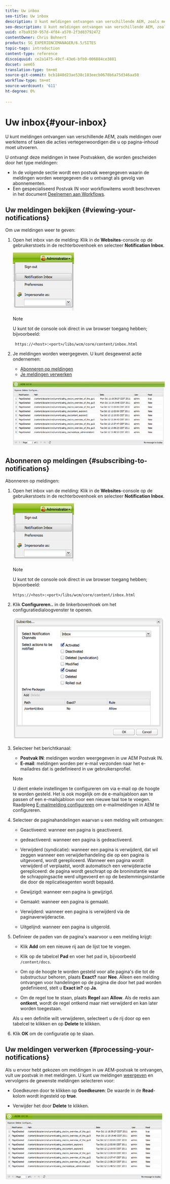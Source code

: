 ```yaml
---
title: Uw inbox
seo-title: Uw inbox
description: U kunt meldingen ontvangen van verschillende AEM, zoals meldingen over werkitems of taken die acties vertegenwoordigen die u op pagina-inhoud moet uitvoeren.
seo-description: U kunt meldingen ontvangen van verschillende AEM, zoals meldingen over werkitems of taken die acties vertegenwoordigen die u op pagina-inhoud moet uitvoeren.
uuid: e7ba9150-957d-4f84-a570-2f3d83792472
contentOwner: Chris Bohnert
products: SG_EXPERIENCEMANAGER/6.5/SITES
topic-tags: introduction
content-type: reference
discoiquuid: ce2a1475-49cf-43e6-bfb9-006884ce3881
docset: aem65
translation-type: tm+mt
source-git-commit: bcb1840d23ae538c183eecb0678b6a75d346aa50
workflow-type: tm+mt
source-wordcount: '611'
ht-degree: 0%

---
```



# Uw inbox{#your-inbox}

U kunt meldingen ontvangen van verschillende AEM, zoals meldingen over werkitems of taken die acties vertegenwoordigen die u op pagina-inhoud moet uitvoeren.

U ontvangt deze meldingen in twee Postvakken, die worden gescheiden door het type meldingen:

* In de volgende sectie wordt een postvak weergegeven waarin de meldingen worden weergegeven die u ontvangt als gevolg van abonnementen.
* Een gespecialiseerd Postvak IN voor workflowitems wordt beschreven in het document [Deelnemen aan Workflows](/help/sites-classic-ui-authoring/classic-workflows-participating.md).

## Uw meldingen bekijken {#viewing-your-notifications}

Om uw meldingen weer te geven:

1. Open het inbox van de melding: Klik in de **Websites**-console op de gebruikerstoets in de rechterbovenhoek en selecteer **Notification Inbox**.

   ![screen_shot_2012-02-08at105226am](assets/screen_shot_2012-02-08at105226am.png)

   >[!NOTE]
   >
   >U kunt tot de console ook direct in uw browser toegang hebben; bijvoorbeeld:
   >
   >
   >` https://<host>:<port>/libs/wcm/core/content/inbox.html`

1. Je meldingen worden weergegeven. U kunt desgewenst actie ondernemen:

   * [Abonneren op meldingen](#subscribing-to-notifications)
   * [Je meldingen verwerken](#processing-your-notifications)

   ![chlimage_1-4](assets/chlimage_1-4.jpeg)

## Abonneren op meldingen {#subscribing-to-notifications}

Abonneren op meldingen:

1. Open het inbox van de melding: Klik in de **Websites**-console op de gebruikerstoets in de rechterbovenhoek en selecteer **Notification Inbox**.

   ![screen_shot_2012-02-08at105226am-1](assets/screen_shot_2012-02-08at105226am-1.png)

   >[!NOTE]
   >
   >U kunt tot de console ook direct in uw browser toegang hebben; bijvoorbeeld:
   >
   >
   >`https://<host>:<port>/libs/wcm/core/content/inbox.html`

1. Klik **Configureren..** in de linkerbovenhoek om het configuratiedialoogvenster te openen.

   ![screen_shot_2012-02-08at111056am](assets/screen_shot_2012-02-08at111056am.png)

1. Selecteer het berichtkanaal:

   * **Postvak IN**: meldingen worden weergegeven in uw AEM Postvak IN.
   * **E-mail**: meldingen worden per e-mail verzonden naar het e-mailadres dat is gedefinieerd in uw gebruikersprofiel.

   >[!NOTE]
   >
   >U dient enkele instellingen te configureren om via e-mail op de hoogte te worden gesteld. Het is ook mogelijk om de e-mailsjabloon aan te passen of een e-mailsjabloon voor een nieuwe taal toe te voegen. Raadpleeg [E-mailmelding configureren](/help/sites-administering/notification.md#configuringemailnotification) om e-mailmeldingen in AEM te configureren.

1. Selecteer de paginahandelingen waarvan u een melding wilt ontvangen:

   * Geactiveerd: wanneer een pagina is geactiveerd.
   * gedeactiveerd: wanneer een pagina is gedeactiveerd.
   * Verwijderd (syndicatie): wanneer een pagina is verwijderd, dat wil zeggen wanneer een verwijderhandeling die op een pagina is uitgevoerd, wordt gerepliceerd.
Wanneer een pagina wordt verwijderd of verplaatst, wordt automatisch een verwijderactie gerepliceerd: de pagina wordt geschrapt op de broninstantie waar de schrappingsactie werd uitgevoerd en op de bestemmingsinstantie die door de replicatieagenten wordt bepaald.

   * Gewijzigd: wanneer een pagina is gewijzigd.
   * Gemaakt: wanneer een pagina is gemaakt.
   * Verwijderd: wanneer een pagina is verwijderd via de paginaverwijderactie.
   * Uitgelijnd: wanneer een pagina is uitgerold.

1. Definieer de paden van de pagina&#39;s waarvoor u een melding krijgt:

   * Klik **Add** om een nieuwe rij aan de lijst toe te voegen.
   * Klik op de tabelcel **Pad** en voer het pad in, bijvoorbeeld `/content/docs`.

   * Om op de hoogte te worden gesteld voor alle pagina&#39;s die tot de substructuur behoren, plaats **Exact?** naar  **Nee**.
Alleen een melding ontvangen voor handelingen op de pagina die door het pad worden gedefinieerd, stelt u **Exact in?** op  **Ja**.

   * Om de regel toe te staan, plaats **Regel** aan **Allow**. Als de reeks aan **ontkent**, wordt de regel ontkend maar niet verwijderd en kan later worden toegestaan.

   Als u een definitie wilt verwijderen, selecteert u de rij door op een tabelcel te klikken en op **Delete** te klikken.

1. Klik **OK** om de configuratie op te slaan.

## Uw meldingen verwerken {#processing-your-notifications}

Als u ervoor hebt gekozen om meldingen in uw AEM-postvak te ontvangen, vult uw postvak in met meldingen. U kunt uw meldingen [weergeven](#viewing-your-notifications) en vervolgens de gewenste meldingen selecteren voor:

* Goedkeuren door te klikken op **Goedkeuren**: De waarde in de **Read**-kolom wordt ingesteld op **true**.

* Verwijder het door **Delete** te klikken.

![chlimage_1-5](assets/chlimage_1-5.jpeg)
